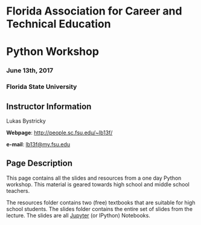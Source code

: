 # Florida Association for Career and Technical Education
# Python Workshop

### June 13th, 2017
### Florida State University


## Instructor Information
Lukas Bystricky

**Webpage**: http://people.sc.fsu.edu/~lb13f/

**e-mail**: lb13f@my.fsu.edu


## Page Description
This page contains all the slides and resources from a one day Python workshop. This material is geared towards high school and middle school teachers.

The resources folder contains two (free) textbooks that are suitable for high school students. The slides folder contains the entire set of slides from the lecture.
The slides are all [Jupyter](http://jupyter.org/) (or IPython) Notebooks.
